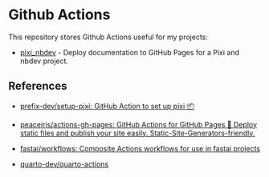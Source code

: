 # Github Actions

This repository stores Github Actions useful for my projects:

- [pixi_nbdev](./pixi_nbdev/action.yml) - Deploy documentation to GitHub Pages for a Pixi and nbdev project.

## References

- [prefix-dev/setup-pixi: GitHub Action to set up pixi 📦](https://github.com/prefix-dev/setup-pixi)

- [peaceiris/actions-gh-pages: GitHub Actions for GitHub Pages 🚀 Deploy static files and publish your site easily. Static-Site-Generators-friendly.](https://github.com/peaceiris/actions-gh-pages)

- [fastai/workflows: Composite Actions workflows for use in fastai projects](https://github.com/fastai/workflows)

- [quarto-dev/quarto-actions](https://github.com/quarto-dev/quarto-actions)
